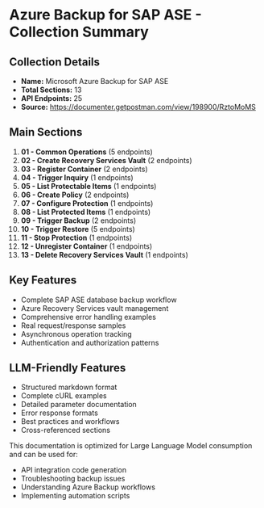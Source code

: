 # Azure Backup for SAP ASE - Collection Summary

## Collection Details
- **Name:** Microsoft Azure Backup for SAP ASE
- **Total Sections:** 13
- **API Endpoints:** 25
- **Source:** https://documenter.getpostman.com/view/198900/RztoMoMS

## Main Sections
1. **01 - Common Operations** (5 endpoints)
2. **02 - Create Recovery Services Vault** (2 endpoints)
3. **03 - Register Container** (2 endpoints)
4. **04 - Trigger Inquiry** (1 endpoints)
5. **05 - List Protectable Items** (1 endpoints)
6. **06 - Create Policy** (2 endpoints)
7. **07 - Configure Protection** (1 endpoints)
8. **08 - List Protected Items** (1 endpoints)
9. **09 - Trigger Backup** (2 endpoints)
10. **10 - Trigger Restore** (5 endpoints)
11. **11 - Stop Protection** (1 endpoints)
12. **12 - Unregister Container** (1 endpoints)
13. **13 - Delete Recovery Services Vault** (1 endpoints)

## Key Features
- Complete SAP ASE database backup workflow
- Azure Recovery Services vault management
- Comprehensive error handling examples
- Real request/response samples
- Asynchronous operation tracking
- Authentication and authorization patterns

## LLM-Friendly Features
- Structured markdown format
- Complete cURL examples
- Detailed parameter documentation
- Error response formats
- Best practices and workflows
- Cross-referenced sections

This documentation is optimized for Large Language Model consumption and can be used for:
- API integration code generation
- Troubleshooting backup issues
- Understanding Azure Backup workflows
- Implementing automation scripts
